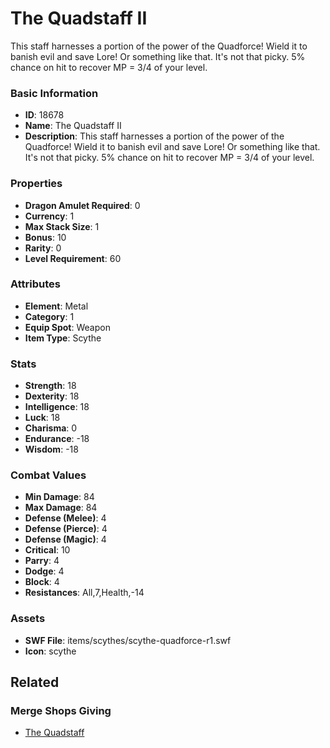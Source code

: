 # The Quadstaff II

This staff harnesses a portion of the power of the Quadforce! Wield it to banish evil and save Lore! Or something like that. It's not that picky. 5% chance on hit to recover MP = 3/4 of your level.

### Basic Information

- **ID**: 18678
- **Name**: The Quadstaff II
- **Description**: This staff harnesses a portion of the power of the Quadforce! Wield it to banish evil and save Lore! Or something like that. It&#039;s not that picky. 5% chance on hit to recover MP = 3/4 of your level.

### Properties

- **Dragon Amulet Required**: 0
- **Currency**: 1
- **Max Stack Size**: 1
- **Bonus**: 10
- **Rarity**: 0
- **Level Requirement**: 60

### Attributes

- **Element**: Metal
- **Category**: 1
- **Equip Spot**: Weapon
- **Item Type**: Scythe

### Stats

- **Strength**: 18
- **Dexterity**: 18
- **Intelligence**: 18
- **Luck**: 18
- **Charisma**: 0
- **Endurance**: -18
- **Wisdom**: -18

### Combat Values

- **Min Damage**: 84
- **Max Damage**: 84
- **Defense (Melee)**: 4
- **Defense (Pierce)**: 4
- **Defense (Magic)**: 4
- **Critical**: 10
- **Parry**: 4
- **Dodge**: 4
- **Block**: 4
- **Resistances**: All,7,Health,-14

### Assets

- **SWF File**: items/scythes/scythe-quadforce-r1.swf
- **Icon**: scythe

## Related

### Merge Shops Giving

- [The Quadstaff](../merge-shops/302-the-quadstaff.md)

